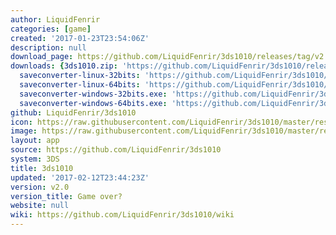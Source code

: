 ```yaml
---
author: LiquidFenrir
categories: [game]
created: '2017-01-23T23:54:06Z'
description: null
download_page: https://github.com/LiquidFenrir/3ds1010/releases/tag/v2.0
downloads: {3ds1010.zip: 'https://github.com/LiquidFenrir/3ds1010/releases/download/v2.0/3ds1010.zip',
  saveconverter-linux-32bits: 'https://github.com/LiquidFenrir/3ds1010/releases/download/v2.0/saveconverter-linux-32bits',
  saveconverter-linux-64bits: 'https://github.com/LiquidFenrir/3ds1010/releases/download/v2.0/saveconverter-linux-64bits',
  saveconverter-windows-32bits.exe: 'https://github.com/LiquidFenrir/3ds1010/releases/download/v2.0/saveconverter-windows-32bits.exe',
  saveconverter-windows-64bits.exe: 'https://github.com/LiquidFenrir/3ds1010/releases/download/v2.0/saveconverter-windows-64bits.exe'}
github: LiquidFenrir/3ds1010
icon: https://raw.githubusercontent.com/LiquidFenrir/3ds1010/master/resources/icon.png
image: https://raw.githubusercontent.com/LiquidFenrir/3ds1010/master/resources/banner.png
layout: app
source: https://github.com/LiquidFenrir/3ds1010
system: 3DS
title: 3ds1010
updated: '2017-02-12T23:44:23Z'
version: v2.0
version_title: Game over?
website: null
wiki: https://github.com/LiquidFenrir/3ds1010/wiki
---
```

